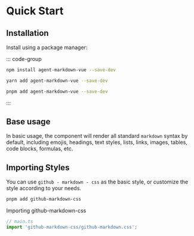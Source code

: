 # Quick Start

## Installation

Install using a package manager:

::: code-group

```bash [npm]
npm install agent-markdown-vue --save-dev
```

```bash [yarn]
yarn add agent-markdown-vue --save-dev
```

```bash [pnpm]
pnpm add agent-markdown-vue --save-dev
```

:::

## Base usage

In basic usage, the component will render all standard `markdown` syntax by default, including emojis, headings, text styles, lists, links, images, tables, code blocks, formulas, etc.

<demo vue="markdown/enbasic.vue"   />

## Importing Styles

You can use `github - markdown - css` as the basic style, or customize the style according to your needs.

```bash [pnpm]
pnpm add github-markdown-css
```

Importing github-markdown-css

```ts
// main.ts
import 'github-markdown-css/github-markdown.css';
```

